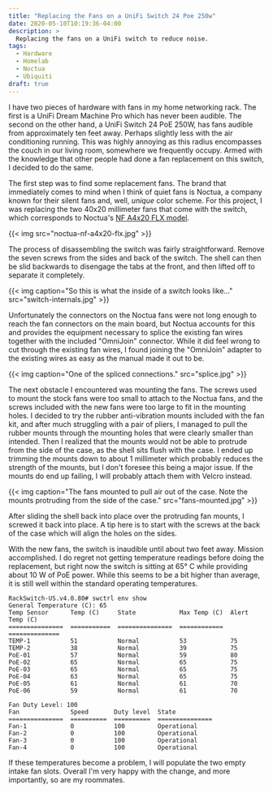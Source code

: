 ```yaml
---
title: "Replacing the Fans on a UniFi Switch 24 Poe 250w"
date: 2020-05-10T10:19:36-04:00
description: >
  Replacing the fans on a UniFi switch to reduce noise.
tags:
  - Hardware
  - Homelab
  - Noctua
  - Ubiquiti
draft: true
---
```


I have two pieces of hardware with fans in my home networking rack. The first is
a UniFi Dream Machine Pro which has never been audible. The second on the other
hand, a UniFi Switch 24 PoE 250W, has fans audible from approximately ten feet
away. Perhaps slightly less with the air conditioning running. This was highly
annoying as this radius encompasses the couch in our living room, somewhere we
frequently occupy. Armed with the knowledge that other people had done a fan
replacement on this switch, I decided to do the same.

The first step was to find some replacement fans. The brand that immediately
comes to mind when I think of quiet fans is Noctua, a company known for their
silent fans and, well, *unique* color scheme. For this project, I was replacing
the two 40x20 millimeter fans that come with the switch, which corresponds to
Noctua's [NF A4x20 FLX model][noctua-nf-a4x20-flx].

{{< img src="noctua-nf-a4x20-flx.jpg" >}}

The process of disassembling the switch was fairly straightforward. Remove the
seven screws from the sides and back of the switch. The shell can then be slid
backwards to disengage the tabs at the front, and then lifted off to separate it
completely.

{{< img caption="So this is what the inside of a switch looks like..."
        src="switch-internals.jpg" >}}

Unfortunately the connectors on the Noctua fans were not long enough to reach
the fan connectors on the main board, but Noctua accounts for this and provides
the equipment necessary to splice the existing fan wires together with the
included "OmniJoin" connector. While it did feel wrong to cut through the
existing fan wires, I found joining the "OmniJoin" adapter to the existing wires
as easy as the manual made it out to be.

{{< img caption="One of the spliced connections."
        src="splice.jpg" >}}

The next obstacle I encountered was mounting the fans. The screws used to mount
the stock fans were too small to attach to the Noctua fans, and the screws
included with the new fans were too large to fit in the mounting holes. I
decided to try the rubber anti-vibration mounts included with the fan kit, and
after much struggling with a pair of pliers, I managed to pull the rubber mounts
through the mounting holes that were clearly smaller than intended. Then I
realized that the mounts would not be able to protrude from the side of the
case, as the shell sits flush with the case. I ended up trimming the mounts down
to about 1 millimeter which probably reduces the strength of the mounts, but I
don't foresee this being a major issue. If the mounts do end up failing, I will
probably attach them with Velcro instead.

{{< img caption="The fans mounted to pull air out of the case. Note the mounts protruding from the side of the case."
        src="fans-mounted.jpg" >}}

After sliding the shell back into place over the protruding fan mounts, I
screwed it back into place. A tip here is to start with the screws at the back
of the case which will align the holes on the sides.

With the new fans, the switch is inaudible until about two feet away. Mission
accomplished. I do regret not getting temperature readings before doing the
replacement, but right now the switch is sitting at 65&deg;&nbsp;C while
providing about 10 W of PoE power. While this seems to be a bit higher than
average, it is still well within the standard operating temperatures.

```
RackSwitch-US.v4.0.80# swctrl env show
General Temperature (C): 65
Temp Sensor      Temp (C)     State            Max Temp (C)  Alert Temp (C)
===============  ===========  ===============  ============  ==============
TEMP-1           51           Normal           53            75
TEMP-2           38           Normal           39            75
PoE-01           57           Normal           59            80
PoE-02           65           Normal           65            75
PoE-03           65           Normal           65            75
PoE-04           63           Normal           65            75
PoE-05           61           Normal           61            70
PoE-06           59           Normal           61            70

Fan Duty Level: 100
Fan              Speed       Duty level  State
===============  ==========  ==========  ===============
Fan-1            0           100         Operational
Fan-2            0           100         Operational
Fan-3            0           100         Operational
Fan-4            0           100         Operational
```

If these temperatures become a problem, I will populate the two empty intake
fan slots. Overall I'm very happy with the change, and more importantly, so are
my roommates.

[noctua-nf-a4x20-flx]: https://smile.amazon.com/Noctua-NF-A4x20-FLX-Premium-40x20mm/dp/B072JK9GX6
